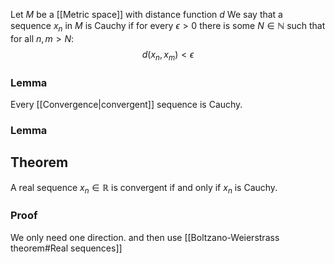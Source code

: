Let $M$ be a [[Metric space]] with distance function $d$
We say that a sequence $x_{n}$ in $M$ is Cauchy if
for every $\epsilon>0$ there is some $N\in \mathbb{N}$ such that 
for all $n,m>N$:
$$
d(x_{n},x_{m}) < \epsilon
$$
### Lemma
Every [[Convergence|convergent]] sequence is Cauchy.
### Lemma


## Theorem
A real sequence $x_n\in \mathbb{R}$ is convergent 
if and only if
$x_{n}$ is Cauchy.
### Proof
We only need one direction.
and then use [[Boltzano-Weierstrass theorem#Real sequences]]